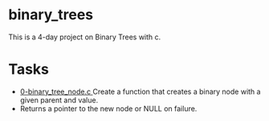 # binary_trees
This is a 4-day project on Binary Trees with c.

# Tasks
* <a href="0-binary_tree_node.c">0-binary_tree_node.c </a> Create a function that creates a binary node with a given parent and value. 
* Returns a pointer to the new node or NULL on failure.
